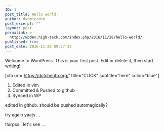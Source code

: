 ```yaml
---
ID: 1
post_title: Hello world!
author: dvdmierden
post_excerpt: ""
layout: post
permalink: >
  http://wpdev.high-teck.com/index.php/2016/11/28/hello-world/
published: true
post_date: 2016-11-28 09:27:13
---
```

Welcome to WordPress. This is your first post. Edit or delete it, then start writing!

[cta url='https://dutchento.org/' title="CLICK" subtitle="here" color="blue"]
<ol>
 	<li>Edited in vim</li>
 	<li>Committed &amp; Pushed to github</li>
 	<li>Synced in WP</li>
</ol>
edited in github. should be pushed automagically?


try again
yaats ...

flurpss..
let's see ...
